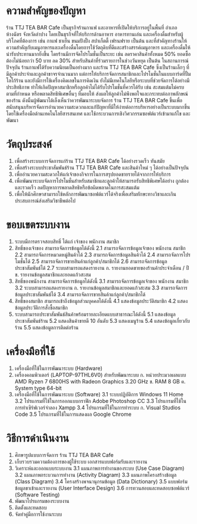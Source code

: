 # ความสำคัญของปัญหา

  ร้าน TTJ TEA BAR Cafe เป็นธุรกิจร้านกาแฟ และอาหารที่เปิดให้บริการอยู่ในพื้นที่ อำเภอ  ห้างฉัตร จังหวัดลำปาง โดยเป็นธุรกิจที่ให้บริการด้านอาหาร อาหารทานเล่น และเครื่องดื่มสำหรับผู้บริโภคที่ต้องการ เช่น กาแฟ ชาเย็น ขนมปังปิ้ง สปาเก็ตตี้ เฟรนฟราย  เป็นต้น และที่สำคัญทางร้านให้ความสำคัญกับเมนูอาหารและเครื่องดื่มโดยการใช้วัตถุดิบที่ดีและสร้างสรรค์เมนูอาหาร และเครื่องดื่มให้น่ารับประทานมากยิ่งขึ้น โดยร้านมีการจัดโปรโมชั่นเป็นระยะ เช่น ลดราคาสินค้าทั้งหมด 50% ยอดซื้อต้องไม่น้อยกว่า 50 บาท ลด 30% สำหรับสินค้าที่ร่วมรายการในช่วงวันหยุด เป็นต้น 
ในสถานการณ์ปัจจุบัน ร้านกาแฟได้รับความนิยมเป็นอย่างมาก และร้าน TTJ TEA BAR Cafe  ซึ่งเป็นร้านเล็กๆ ที่มีลูกค้าประจำและลูกค้าขาจรจำนวนมาก แต่การให้บริการจัดการสมาชิกและโปรโมชั่นในแบบการ์ดที่ปั้มโลโก้ร้าน และยังมีการใช้เครื่องคิดเลขในการคิดเงิน ยังไม่มีเทคโนโลยีหรือระบบที่ช่วยจัดการได้อย่างมีประสิทธิภาพ ทำให้เกิดปัญหาสมาชิกหรือลูกค้าไม่ได้รับโปรโมชั่นที่ควรได้รับ เช่น สะสมแต้มไม่ครบตามที่กำหนด หรือพลาดสิทธิพิเศษอื่นๆ ที่มอบให้ ส่งผลให้ลูกค้าไม่พึงพอใจและกระทบต่อภาพลักษณ์ของร้าน
ดังนั้นผู้พัฒนาได้เล็งเห็นว่าควรพัฒนาระบบจัดการ ร้าน TTJ TEA BAR Cafe ขึ้นเพื่อสนับสนุนบริหารจัดการอำนวยความสะดวกและแก้ปัญหาที่มีให้ง่ายต่อการบริหารอย่างเป็นระบบมากขึ้น โดยใช้เครื่องมือด้านเทคโนโลยีสารสนเทศ และใช้กระบวนการเชิงวิศวกรรมซอฟต์แวร์เข้ามาแก้ไข         และพัฒนา

# วัตถุประสงค์

1. เพื่อสร้างระบบการจัดการแก่ร้าน TTJ TEA BAR Cafe ได้อย่างรวดเร็ว ทันสมัย
2. เพื่อสร้างระบบประชาสัมพันธ์ร้าน TTJ TEA BAR Cafe และสินค้าใหม่ ๆ ได้อย่างเป็นปัจจุบัน
3. เพื่ออำนวยความสะดวกให้แก่เจ้าของกิจการในการสรุปยอดขายรายได้จากการให้บริการ
4. เพื่อพัฒนาระบบจัดการโปรโมชั่นสำหรับสมาชิกและลูกค้าให้สามารถรับสิทธิพิเศษได้อย่าง ถูกต้องและรวดเร็ว ลดปัญหาการพลาดสิทธิหรือข้อผิดพลาดในการสะสมแต้ม
5. เพื่อให้นักศึกษาสามารถใช้หลักการพัฒนาซอฟต์แวร์ได้จริงเพื่อเสริมทักษะทางวิชาและเกินประสบการณ์ส่งเสริมวิชาชีพต่อไป

# ขอบเขตระบบงาน

1. ระบบมีการตรวจสอบสิทธิ์ ได้แก่ เจ้าของ พนักงาน สมาชิก
2. สิทธิ์ของเจ้าของ สามารถจัดการข้อมูลได้ดังนี้
   2.1 สามารถจัดการข้อมูลเจ้าของ พนักงาน สมาชิก
   2.2 สามารถจัดการหมวดหมู่สินค้าได้
   2.3 สามารถจัดการข้อมูลสินค้าได้
   2.4 สามารถจัดการโปรโมชั่นได้
   2.5 สามารถจัดการขายสินค้าแก่ลูกค้า/สมาชิกได้
   2.6 สามารถจัดการข้อมูลประชาสัมพันธ์ได้
   2.7 ระบบสามารถแสดงรายงาน
       ก. รายงานยอดขายของร้านค้าประจำเดือน / ปี
       ข. รายงานข้อมูลสมาชิกและยอดแก้วสะสม
3. สิทธิ์ของพนักงาน สามารถจัดการข้อมูลได้ดังนี้
   3.1 สามารถจัดการข้อมูลเจ้าของ พนักงาน สมาชิก
   3.2 ระบบสามารถแสดงรายงาน
       ก. รายงานข้อมูลสมาชิกและยอดแก้วสะสม
   3.3 สามารถจัดการข้อมูลประชาสัมพันธ์ได้
   3.4 สามารถจัดการขายสินค้าแก่ลูกค้า/สมาชิกได้
4. สิทธิ์ของสมาชิก สามารถเข้าถึงข้อมูลส่วนบุคคลได้ดังนี้
   4.1 แสดงข้อมูลประวัติสมาชิก
   4.2 แสดงข้อมูลประวัติการสั่งซื้อสมาชิก
5. ระบบสามารถประชาสัมพันธ์สินค้าพร้อมรายละเอียดแบบสาธารณะได้ดังนี้
   5.1 แสดงข้อมูลประชาสัมพันธ์ร้าน
   5.2 แสดงสินค้าขายดี 10 อันดับ
   5.3 แสดงเมนูร้าน
   5.4 แสดงข้อมูลเกี่ยวกับร้าน
   5.5 แสดงข้อมูลการติดต่อร้าน

# เครื่องมือที่ใช้

1. เครื่องมือที่ใช้ในการพัฒนาระบบ (Hardware)
2. เครื่องคอมพิวเตอร์ (LAPTOP-97THL6V0) สำหรับพัฒนาระบบ
    ก. หน่วยประมวลผลแบบ AMD Ryzen 7 6800HS with Radeon Graphics 3.20 GHz
    ข. RAM 8 GB
    ค. System type 64-bit
3. เครื่องมือที่ใช้ในการพัฒนาระบบ (Software)
   3.1 ระบบปฏิบัติการ Windows 11 Home
   3.2 โปรแกรมที่ใช้ในการออกแบบกราฟิก Adobe Photoshop CC
   3.3 โปรแกรมที่ใช้ในการทำเซิร์ฟเวอร์จำลอง Xampp
   3.4 โปรแกรมที่ใช้ในการทำระบบ
        ก. Visual Studios Code
   3.5 โปรแกรมที่ใช้ในการแสดงผล Google Chrome
   
# วิธีการดำเนินงาน

1. ศึกษารูปแบบการจัดการ ร้าน  TTJ TEA BAR Cafe
2. เก็บรวบรวมความต้องการของผู้ใช้ระบบ เอกสารแบบฟอร์มรับและรายงาน
3. วิเคราะห์และออกแบบระบบงาน
   3.1 แผนภาพการทำงานของระบบ (Use Case Diagram)
   3.2 แผนภาพกระบวนการทำงาน (Activity Diagram)
   3.3 แผนภาพโครงสร้างข้อมูล (Class Diagram)
   3.4 โครงสร้างพจนานุกรมข้อมูล (Data Dictionary)
   3.5 แบบฟอร์มข้อมูลขาเข้าและรายงาน (User Interface Design)
   3.6 การทวนสอบและทดสอบซอฟต์แวร์ (Software Testing)
4. พัฒนาโปรแกรมของระบบงาน
5. ติดตั้งและทดสอบ
6. จัดทำคู่มือการใช้งานระบบ
 
